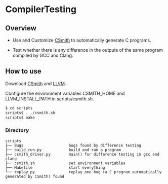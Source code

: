 # CompilerTesting

## Overview

- Use and Customize [CSmith](https://github.com/csmith-project/csmith) to automatically generate C programs.

- Test whether there is any difference in the outputs of the same program compiled by GCC and Clang.

## How to use

Download [CSmith](https://github.com/csmith-project/csmith) and [LLVM](https://releases.llvm.org/download.html).

Configure the environment variables CSMITH_HOME and LLVM_INSTALL_PATH in scripts/csmith.sh.

```sh
$ cd scripts
scripts$ . ./csmith.sh 
scripts$ make

```
### Directory

```
scripts
├── Bugs                    bugs found by difference testing
├── build_run.py            build and run a program
├── csmith_driver.py        main() for difference testing in gcc and clang
├── csmith.sh               set environment variables
├── Makefile                start everything
└── replay.py               replay one bug (a C program automatically generated by CSmith) found

```